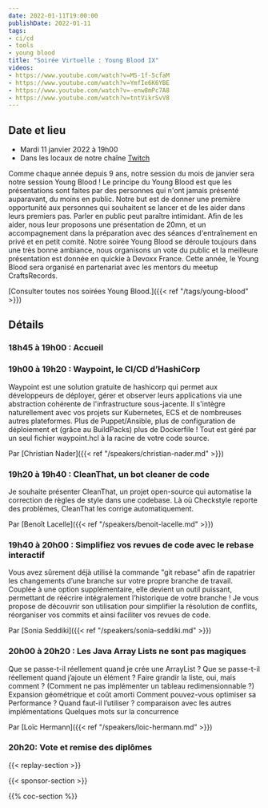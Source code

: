```yaml
---
date: 2022-01-11T19:00:00
publishDate: 2022-01-11
tags:
- ci/cd
- tools
- young blood
title: "Soirée Virtuelle : Young Blood IX"
videos:
- https://www.youtube.com/watch?v=MS-1f-5cfaM
- https://www.youtube.com/watch?v=YmfIe6K6YBE
- https://www.youtube.com/watch?v=-enw8mPc7A8
- https://www.youtube.com/watch?v=tntVikrSvV8
---
```

## Date et lieu

* Mardi 11 janvier 2022 à 19h00
* Dans les locaux de notre chaîne [Twitch](https://www.twitch.tv/parisjug)

Comme chaque année depuis 9 ans, notre session du mois de janvier sera notre session Young Blood ! Le principe du Young Blood est que les présentations sont faites par des personnes qui n'ont jamais présenté auparavant, du moins en public. Notre but est de donner une première opportunité aux personnes qui souhaitent se lancer et de les aider dans leurs premiers pas. Parler en public peut paraître intimidant. Afin de les aider, nous leur proposons une présentation de 20mn, et un accompagnement dans la préparation avec des séances d'entraînement en privé et en petit comité.
Notre soirée Young Blood se déroule toujours dans une très bonne ambiance, nous organisons un vote du public et la meilleure présentation est donnée en quickie à Devoxx France. Cette année, le Young Blood sera organisé en partenariat avec les mentors du meetup CraftsRecords.

[Consulter toutes nos soirées Young Blood.]({{< ref "/tags/young-blood" >}})

## Détails

### 18h45 à 19h00 : Accueil

### 19h00 à 19h20 : Waypoint, le CI/CD d’HashiCorp

Waypoint est une solution gratuite de hashicorp qui permet aux développeurs de déployer, gérer et observer leurs applications via une abstraction cohérente de l'infrastructure sous-jacente. Il s'intègre naturellement avec vos projets sur Kubernetes, ECS et de nombreuses autres plateformes. Plus de Puppet/Ansible, plus de configuration de déploiement et (grâce au BuildPacks) plus de Dockerfile ! Tout est géré par un seul fichier waypoint.hcl à la racine de votre code source.

Par [Christian Nader]({{< ref "/speakers/christian-nader.md" >}})

### 19h20 à 19h40 : CleanThat, un bot cleaner de code

Je souhaite présenter CleanThat, un projet open-source qui automatise la correction de règles de style dans une codebase. Là où Checkstyle reporte des problèmes, CleanThat les corrige automatiquement.

Par [Benoît Lacelle]({{< ref "/speakers/benoit-lacelle.md" >}})

### 19h40 à 20h00 : Simplifiez vos revues de code avec le rebase interactif

Vous avez sûrement déjà utilisé la commande "git rebase" afin de rapatrier les changements d’une branche sur votre propre branche de travail. Couplée à une option supplémentaire, elle devient un outil puissant, permettant de réécrire intégralement l’historique de votre branche !
Je vous propose de découvrir son utilisation pour simplifier la résolution de conflits, réorganiser vos commits et ainsi faciliter vos revues de code.

Par [Sonia Seddiki]({{< ref "/speakers/sonia-seddiki.md" >}})

### 20h00 à 20h20 : Les Java Array Lists ne sont pas magiques

Que se passe-t-il réellement quand je crée une ArrayList ?
Que se passe-t-il réellement quand j’ajoute un élément ?
Faire grandir la liste, oui, mais comment ? (Comment ne pas implémenter un tableau redimensionnable ?)
Expansion géométrique et coût amorti
Comment pouvez-vous optimiser sa Performance ?
Quand faut-il l’utiliser ? comparaison avec les autres implémentations
Quelques mots sur la concurrence

Par [Loïc Hermann]({{< ref "/speakers/loic-hermann.md" >}})

### 20h20: Vote et remise des diplômes
 
{{< replay-section >}}

{{< sponsor-section >}}

{{% coc-section %}}
